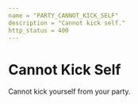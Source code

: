 ```yaml
---
name = "PARTY_CANNOT_KICK_SELF"
description = "Cannot kick self."
http_status = 400
---
```


# Cannot Kick Self

Cannot kick yourself from your party.

